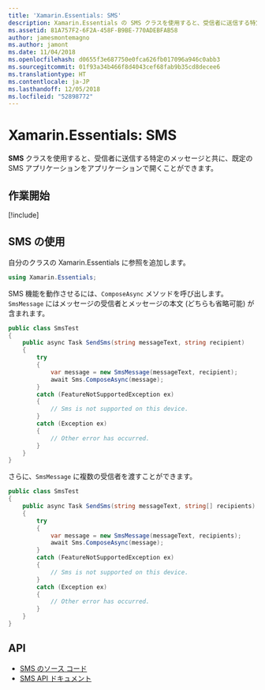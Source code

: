 ```yaml
---
title: 'Xamarin.Essentials: SMS'
description: Xamarin.Essentials の SMS クラスを使用すると、受信者に送信する特定のメッセージと共に、既定の SMS アプリケーションをアプリケーションで開くことができます。
ms.assetid: 81A757F2-6F2A-458F-B9BE-770ADEBFAB58
author: jamesmontemagno
ms.author: jamont
ms.date: 11/04/2018
ms.openlocfilehash: d0655f3e687750e0fca626fb017096a946c0abb3
ms.sourcegitcommit: 01f93a34b466f8d4043cef68fab9b35cd8decee6
ms.translationtype: HT
ms.contentlocale: ja-JP
ms.lasthandoff: 12/05/2018
ms.locfileid: "52898772"
---
```

# <a name="xamarinessentials-sms"></a>Xamarin.Essentials: SMS

**SMS** クラスを使用すると、受信者に送信する特定のメッセージと共に、既定の SMS アプリケーションをアプリケーションで開くことができます。

## <a name="get-started"></a>作業開始

[!include[](~/essentials/includes/get-started.md)]

## <a name="using-sms"></a>SMS の使用

自分のクラスの Xamarin.Essentials に参照を追加します。

```csharp
using Xamarin.Essentials;
```

SMS 機能を動作させるには、`ComposeAsync` メソッドを呼び出します。`SmsMessage` にはメッセージの受信者とメッセージの本文 (どちらも省略可能) が含まれます。

```csharp
public class SmsTest
{
    public async Task SendSms(string messageText, string recipient)
    {
        try
        {
            var message = new SmsMessage(messageText, recipient);
            await Sms.ComposeAsync(message);
        }
        catch (FeatureNotSupportedException ex)
        {
            // Sms is not supported on this device.
        }
        catch (Exception ex)
        {
            // Other error has occurred.
        }
    }
}
```

さらに、`SmsMessage` に複数の受信者を渡すことができます。

```csharp
public class SmsTest
{
    public async Task SendSms(string messageText, string[] recipients)
    {
        try
        {
            var message = new SmsMessage(messageText, recipients);
            await Sms.ComposeAsync(message);
        }
        catch (FeatureNotSupportedException ex)
        {
            // Sms is not supported on this device.
        }
        catch (Exception ex)
        {
            // Other error has occurred.
        }
    }
}
```

## <a name="api"></a>API

- [SMS のソース コード](https://github.com/xamarin/Essentials/tree/master/Xamarin.Essentials/Sms)
- [SMS API ドキュメント](xref:Xamarin.Essentials.Sms)
